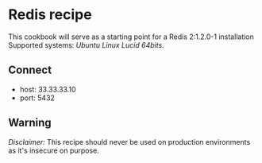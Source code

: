 # Redis recipe

This cookbook will serve as a starting point for a Redis 2:1.2.0-1 installation
Supported systems: *Ubuntu Linux Lucid 64bits.*

## Connect

- host: 33.33.33.10
- port: 5432

## Warning

*Disclaimer:* This recipe should never be used on production environments as
it's insecure on purpose.
